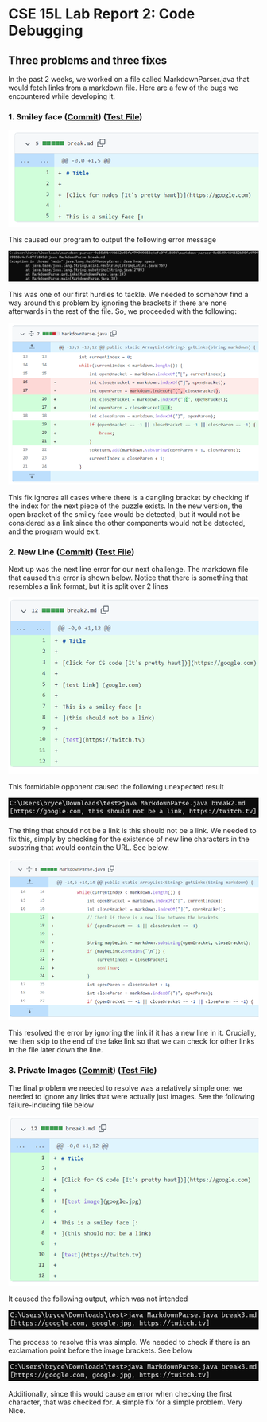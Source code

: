 # CSE 15L Lab Report 2: Code Debugging

## Three problems and three fixes

In the past 2 weeks, we worked on a file called MarkdownParser.java that would fetch links from a markdown file. Here are a few of the bugs we encountered while developing it.

### 1. Smiley face ([Commit](https://github.com/bxhackel/markdown-parser/commit/9c05d9b444652b95fa479909850c4cfe07f1849d)) ([Test File](https://github.com/bxhackel/markdown-parser/blob/main/break.md))

![Image](smiley.png)

This caused our program to output the following error message

![Image](breakerror.png)

This was one of our first hurdles to tackle. We needed to somehow find a way around this problem by ignoring the brackets if there are none afterwards in the rest of the file. So, we proceeded with the following:

![Image](break%20fix.png)

This fix ignores all cases where there is a dangling bracket by checking if the index for the next piece of the puzzle exists. In the new version, the open bracket of the smiley face would be detected, but it would not be considered as a link since the other components would not be detected, and the program would exit.

### 2. New Line ([Commit](https://github.com/bxhackel/markdown-parser/commit/5daf8ee75dd70f9e5ffa0a5815c4d7f13c541a6d)) ([Test File](https://github.com/bxhackel/markdown-parser/blob/main/break2.md))

Next up was the next line error for our next challenge. The markdown file that caused this error is shown below. Notice that there is something that resembles a link format, but it is split over 2 lines

![Image](break2.png)

This formidable opponent caused the following unexpected result

![Image](break2test.png)

The thing that should not be a link is this should not be a link. We needed to fix this, simply by checking for the existence of new line characters in the substring that would contain the URL. See below.

![Image](break2fix.png)

This resolved the error by ignoring the link if it has a new line in it. Crucially, we then skip to the end of the fake link so that we can check for other links in the file later down the line.

### 3. Private Images ([Commit](https://github.com/bxhackel/markdown-parser/blob/298d5228d72a7695b10d17ad2060458d13f1d194/break3.md)) ([Test File](https://github.com/bxhackel/markdown-parser/blob/298d5228d72a7695b10d17ad2060458d13f1d194/break3.md))

The final problem we needed to resolve was a relatively simple one: we needed to ignore any links that were actually just images. See the following failure-inducing file below

![Image](break3.png)

It caused the following output, which was not intended

![Image](break3test.png)

The process to resolve this was simple. We needed to check if there is an exclamation point before the image brackets. See below

![Image](break3test.png)

Additionally, since this would cause an error when checking the first character, that was checked for. A simple fix for a simple problem. Very Nice.

